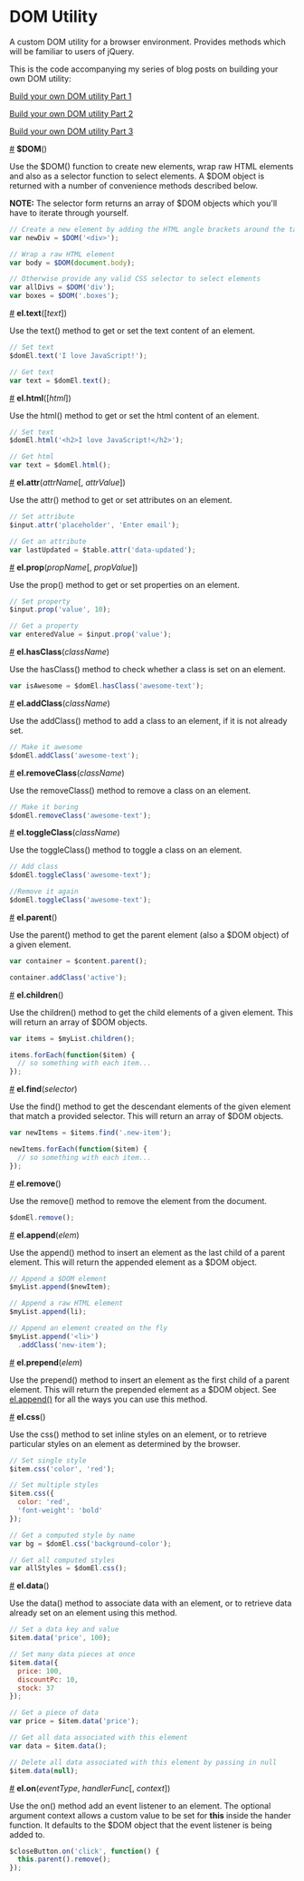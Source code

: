 # DOM Utility
A custom DOM utility for a browser environment. Provides methods which will be familiar to users of jQuery.

This is the code accompanying my series of blog posts on building your own DOM utility:

[Build your own DOM utility Part 1](http://davidbanks.co.nz/post/build-your-own-dom-utility-part-1)

[Build your own DOM utility Part 2](http://davidbanks.co.nz/post/build-your-own-dom-utility-part-2)

[Build your own DOM utility Part 3](http://davidbanks.co.nz/post/build-your-own-dom-utility-part-3)



<a name="DOM" href="#DOM">#</a> <b>$DOM</b>()

Use the $DOM() function to create new elements, wrap raw HTML elements and also as a selector function to select elements. A $DOM object is returned with a number of convenience methods described below.

<b>NOTE:</b> The selector form returns an array of $DOM objects which you'll have to iterate through yourself.

```js
// Create a new element by adding the HTML angle brackets around the tag name
var newDiv = $DOM('<div>');

// Wrap a raw HTML element
var body = $DOM(document.body);

// Otherwise provide any valid CSS selector to select elements
var allDivs = $DOM('div');
var boxes = $DOM('.boxes');
```



<a name="text" href="#text">#</a> <b>el.text</b>([<i>text</i>])

Use the text() method to get or set the text content of an element. 

```js
// Set text
$domEl.text('I love JavaScript!');

// Get text
var text = $domEl.text();
```



<a name="html" href="#html">#</a> <b>el.html</b>([<i>html</i>])

Use the html() method to get or set the html content of an element. 

```js
// Set text
$domEl.html('<h2>I love JavaScript!</h2>');

// Get html
var text = $domEl.html();
```



<a name="attr" href="#attr">#</a> <b>el.attr</b>(<i>attrName</i>[, <i>attrValue</i>])

Use the attr() method to get or set attributes on an element. 

```js
// Set attribute
$input.attr('placeholder', 'Enter email');

// Get an attribute
var lastUpdated = $table.attr('data-updated');
```



<a name="prop" href="#prop">#</a> <b>el.prop</b>(<i>propName</i>[, <i>propValue</i>])

Use the prop() method to get or set properties on an element. 

```js
// Set property
$input.prop('value', 10);

// Get a property
var enteredValue = $input.prop('value');
```



<a name="has-class" href="#has-class">#</a> <b>el.hasClass</b>(<i>className</i>)

Use the hasClass() method to check whether a class is set on an element. 

```js
var isAwesome = $domEl.hasClass('awesome-text');
```



<a name="add-class" href="#add-class">#</a> <b>el.addClass</b>(<i>className</i>)

Use the addClass() method to add a class to an element, if it is not already set.

```js
// Make it awesome
$domEl.addClass('awesome-text');
```



<a name="remove-class" href="#remove-class">#</a> <b>el.removeClass</b>(<i>className</i>)

Use the removeClass() method to remove a class on an element. 

```js
// Make it boring
$domEl.removeClass('awesome-text');
```



<a name="toggle-class" href="#toggle-class">#</a> <b>el.toggleClass</b>(<i>className</i>)

Use the toggleClass() method to toggle a class on an element. 

```js
// Add class
$domEl.toggleClass('awesome-text');

//Remove it again
$domEl.toggleClass('awesome-text');
```




<a name="parent" href="#parent">#</a> <b>el.parent</b>()

Use the parent() method to get the parent element (also a $DOM object) of a given element. 

```js
var container = $content.parent();

container.addClass('active');
```




<a name="children" href="#children">#</a> <b>el.children</b>()

Use the children() method to get the child elements of a given element. This will return an array of $DOM objects.

```js
var items = $myList.children();

items.forEach(function($item) {
  // so something with each item...
});
```




<a name="find" href="#find">#</a> <b>el.find</b>(<i>selector</i>)

Use the find() method to get the descendant elements of the given element that match a provided selector. This will return an array of $DOM objects.

```js
var newItems = $items.find('.new-item');

newItems.forEach(function($item) {
  // so something with each item...
});
```




<a name="remove" href="#remove">#</a> <b>el.remove</b>()

Use the remove() method to remove the element from the document.

```js
$domEl.remove();
```




<a name="append" href="#append">#</a> <b>el.append</b>(<i>elem</i>)

Use the append() method to insert an element as the last child of a parent element. This will return the appended element as a $DOM object.

```js
// Append a $DOM element
$myList.append($newItem);

// Append a raw HTML element
$myList.append(li);

// Append an element created on the fly
$myList.append('<li>')
  .addClass('new-item');
```




<a name="prepend" href="#prepend">#</a> <b>el.prepend</b>(<i>elem</i>)

Use the prepend() method to insert an element as the first child of a parent element. This will return the prepended element as a $DOM object. See <a name="append" href="#append">el.append()</a> for all the ways you can use this method.




<a name="css" href="#css">#</a> <b>el.css</b>()

Use the css() method to set inline styles on an element, or to retrieve particular styles on an element as determined by the browser.

```js
// Set single style
$item.css('color', 'red');

// Set multiple styles
$item.css({
  color: 'red',
  'font-weight': 'bold'
});

// Get a computed style by name
var bg = $domEl.css('background-color');

// Get all computed styles
var allStyles = $domEl.css();
```



<a name="data" href="#data">#</a> <b>el.data</b>()

Use the data() method to associate data with an element, or to retrieve data already set on an element using this method.

```js
// Set a data key and value
$item.data('price', 100);

// Set many data pieces at once
$item.data({
  price: 100,
  discountPc: 10,
  stock: 37
});

// Get a piece of data
var price = $item.data('price');

// Get all data associated with this element
var data = $item.data();

// Delete all data associated with this element by passing in null
$item.data(null);
```




<a name="on" href="#on">#</a> <b>el.on</b>(<i>eventType</i>, <i>handlerFunc</i>[, <i>context</i>])

Use the on() method add an event listener to an element. The optional argument context allows a custom value to be set for <b>this</b> inside the hander function. It defaults to the $DOM object that the event listener is being added to.

```js
$closeButton.on('click', function() {
  this.parent().remove();
});
```
